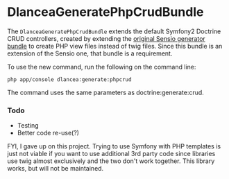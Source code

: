 DlanceaGeneratePhpCrudBundle
=====================

The `DlanceaGeneratePhpCrudBundle` extends the default Symfony2 Doctrine CRUD controllers, created 
by extending the [original Sensio generator bundle](http://symfony.com/doc/current/bundles/SensioGeneratorBundle/index.html) to create PHP view files instead of twig files. Since this bundle is an extension of the Sensio one, that bundle is a requirement.

To use the new command, run the following on the command line:

```php app/console dlancea:generate:phpcrud```

The command uses the same parameters as doctrine:generate:crud.

### Todo

 + Testing
 + Better code re-use(?)

FYI, I gave up on this project. Trying to use Symfony with PHP templates is just not viable if you want to use additional 3rd party code since libraries use twig almost exclusively and the two don't work together. This library works, but will not be maintained.
